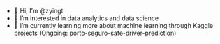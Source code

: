 - 👋 Hi, I’m @zyingt
- 👀 I’m interested in data analytics and data science
- 🌱 I’m currently learning more about machine learning through Kaggle projects (Ongoing: porto-seguro-safe-driver-prediction)

<!---
zyingt/zyingt is a ✨ special ✨ repository because its `README.md` (this file) appears on your GitHub profile.
You can click the Preview link to take a look at your changes.
--->
